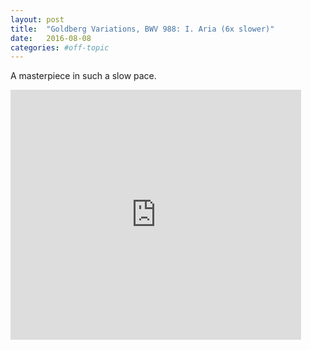 ```yaml
---
layout: post
title:  "Goldberg Variations, BWV 988: I. Aria (6x slower)"
date:   2016-08-08
categories: #off-topic
---
```


A masterpiece in such a slow pace.

<iframe width="465" height="400" src="https://www.youtube.com/embed/5tyn6slsofY" frameborder="0" allowfullscreen></iframe>
